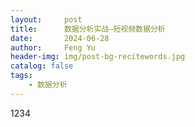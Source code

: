 ```yaml
---
layout:     post
title:      数据分析实战—短视频数据分析
date:       2024-06-28
author:     Feng Yu
header-img: img/post-bg-recitewords.jpg
catalog: false
tags:
    - 数据分析
---
```

1234